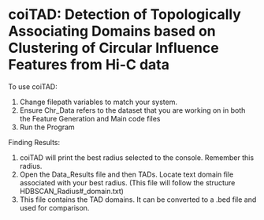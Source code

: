 # coiTAD: Detection of Topologically Associating Domains based on Clustering of Circular Influence Features from Hi-C data
To use coiTAD:
1. Change filepath variables to match your system.
2. Ensure Chr_Data refers to the dataset that you are working on in both the Feature Generation and Main code files
3. Run the Program

Finding Results:
1. coiTAD will print the best radius selected to the console. Remember this radius.
2. Open the Data_Results file and then TADs. Locate text domain file associated with your best radius.
(This file will follow the structure HDBSCAN_Radius#_domain.txt)
3. This file contains the TAD domains. It can be converted to a .bed file and used for comparison. 
